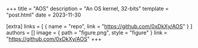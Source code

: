 +++
title = "AOS"
description = "An OS kernel, 32-bits"
template = "post.html"
date = 2023-11-30

[extra]
links = [
    { name = "repo", link = "https://github.com/0xDkXy/AOS" }
]
authors = []
image = { path = "figure.png", style = "figure" }
link = "https://github.com/0xDkXy/AOS"
+++
